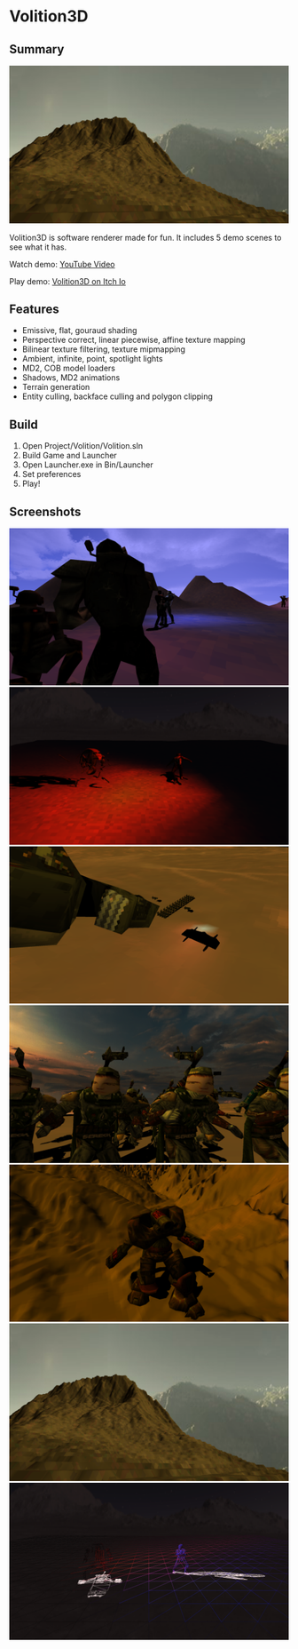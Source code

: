 # Volition3D

## Summary
![](Project/Images/GrandTerrain.png)

Volition3D is software renderer made for fun.
It includes 5 demo scenes to see what it has.

Watch demo: [YouTube Video](https://www.youtube.com/watch?v=Fexu4alx5lU)

Play demo: [Volition3D on Itch Io](https://snowfall-eagle.itch.io/volition3d-demo)

## Features
- Emissive, flat, gouraud shading
- Perspective correct, linear piecewise, affine texture mapping
- Bilinear texture filtering, texture mipmapping
- Ambient, infinite, point, spotlight lights
- MD2, COB model loaders
- Shadows, MD2 animations
- Terrain generation
- Entity culling, backface culling and polygon clipping

## Build
1. Open Project/Volition/Volition.sln
2. Build Game and Launcher
3. Open Launcher.exe in Bin/Launcher
4. Set preferences
5. Play!

## Screenshots
![](Project/Images/Threat.png)
![](Project/Images/ShadowsAndLights.png)
![](Project/Images/Raid-2.png)
![](Project/Images/Raid-1.png)
![](Project/Images/BigGuy.png)
![](Project/Images/GrandTerrain.png)
![](Project/Images/ShadowsAndLights-Wireframe.png)

